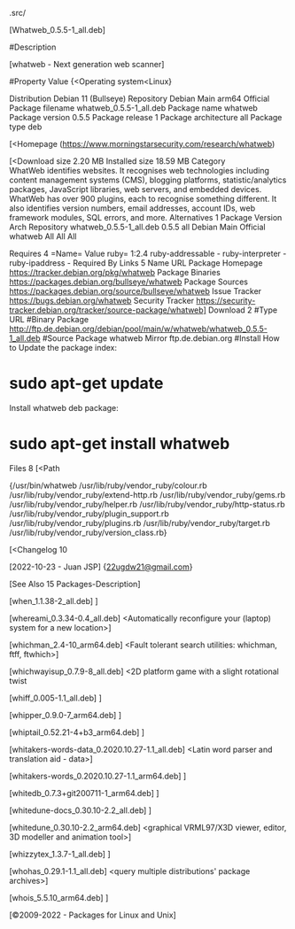 .src/

[Whatweb_0.5.5-1_all.deb]

#Description

[whatweb - Next generation web scanner]

#Property	Value
  {<Operating system<Linux}

Distribution	Debian 11 (Bullseye)
Repository	Debian Main arm64 Official
Package filename	whatweb_0.5.5-1_all.deb
Package name	whatweb
Package version	0.5.5
Package release	1
Package architecture	all
Package type	deb

[<Homepage	(<https://www.morningstarsecurity.com/research/whatweb>)

[<Download size	2.20 MB
Installed size	18.59 MB
Category	
WhatWeb identifies websites. It recognises web technologies including
content management systems (CMS), blogging platforms, statistic/analytics
packages, JavaScript libraries, web servers, and embedded devices.
WhatWeb has over 900 plugins, each to recognise something different.
It also identifies version numbers, email addresses, account IDs,
web framework modules, SQL errors, and more.
Alternatives 1
Package	Version	Arch	Repository
whatweb_0.5.5-1_all.deb	0.5.5	all	Debian Main Official
whatweb	All	All	All

Requires 4
=Name=
Value ruby= 1:2.4
ruby-addressable	-
ruby-interpreter	-
ruby-ipaddress	-
Required By
Links 5
Name	URL
Package Homepage	https://tracker.debian.org/pkg/whatweb
Package Binaries	https://packages.debian.org/bullseye/whatweb
Package Sources	https://packages.debian.org/source/bullseye/whatweb
Issue Tracker	https://bugs.debian.org/whatweb
Security Tracker	https://security-tracker.debian.org/tracker/source-package/whatweb]
Download 2
#Type	URL
#Binary Package                                                                                   	http://ftp.de.debian.org/debian/pool/main/w/whatweb/whatweb_0.5.5-1_all.deb
#Source Package	whatweb
Mirror	ftp.de.debian.org
#Install How to
Update the package index:
# sudo apt-get update
Install whatweb deb package:
# sudo apt-get install whatweb

 Files 8
 [<Path

{/usr/bin/whatweb
 /usr/lib/ruby/vendor_ruby/colour.rb
 /usr/lib/ruby/vendor_ruby/extend-http.rb
 /usr/lib/ruby/vendor_ruby/gems.rb
 /usr/lib/ruby/vendor_ruby/helper.rb
 /usr/lib/ruby/vendor_ruby/http-status.rb
 /usr/lib/ruby/vendor_ruby/plugin_support.rb
 /usr/lib/ruby/vendor_ruby/plugins.rb
 /usr/lib/ruby/vendor_ruby/target.rb
 /usr/lib/ruby/vendor_ruby/version_class.rb}
 
[<Changelog 10

[2022-10-23 - Juan JSP] {<22ugdw21@gmail.com>}

[See Also 15 Packages-Description]

[when_1.1.38-2_all.deb]	<tiny personal calendar>]

[whereami_0.3.34-0.4_all.deb]	<Automatically reconfigure your (laptop) system for a new location>]

[whichman_2.4-10_arm64.deb]	<Fault tolerant search utilities: whichman, ftff, ftwhich>]

[whichwayisup_0.7.9-8_all.deb]   <2D platform game with a slight rotational twist

[whiff_0.005-1.1_all.deb]	<helper to find the first executable of a series of alternatives>]

[whipper_0.9.0-7_arm64.deb]	<CD ripping utility focusing on accuracy over speed>]

[whiptail_0.52.21-4+b3_arm64.deb]	<Displays user-friendly dialog boxes from shell scripts>]

[whitakers-words-data_0.2020.10.27-1.1_all.deb]	<Latin word parser and translation aid - data>]

[whitakers-words_0.2020.10.27-1.1_arm64.deb]	<Latin word parser and translation aid>]

[whitedb_0.7.3+git200711-1_arm64.deb]	<lightweight NoSQL database library>]

[whitedune-docs_0.30.10-2.2_all.deb]	<documentation for whitedune>]

[whitedune_0.30.10-2.2_arm64.deb]	<graphical VRML97/X3D viewer, editor, 3D modeller and animation tool>]

[whizzytex_1.3.7-1_all.deb]	<WYSIWYG emacs environment for LaTeX>]

[whohas_0.29.1-1.1_all.deb]	<query multiple distributions' package archives>]

[whois_5.5.10_arm64.deb]	<intelligent WHOIS client>]

[©2009-2022 - Packages for Linux and Unix]

